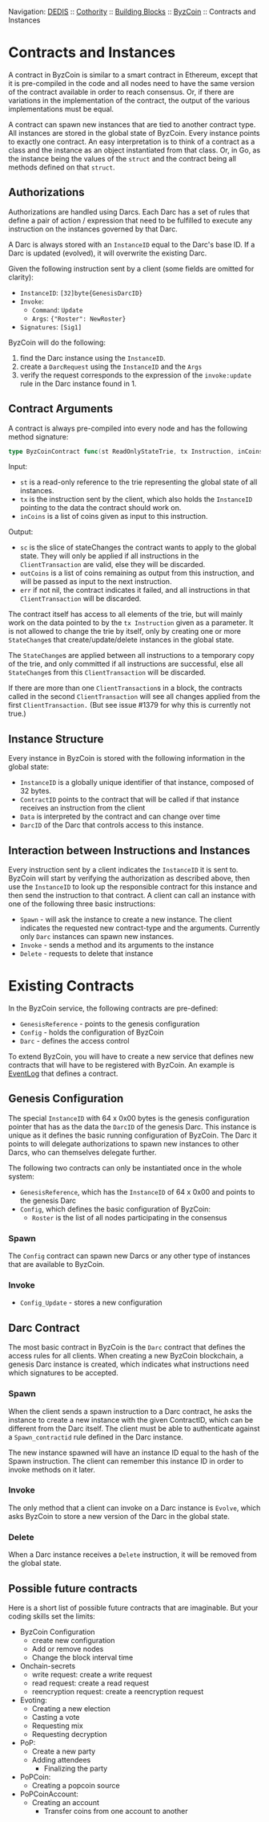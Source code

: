 Navigation: [DEDIS](https://github.com/dedis/doc/tree/master/README.md) ::
[Cothority](https://github.com/dedis/cothority/tree/master/README.md) ::
[Building Blocks](https://github.com/dedis/cothority/tree/master/doc/BuildingBlocks.md) ::
[ByzCoin](README.md) ::
Contracts and Instances

# Contracts and Instances

A contract in ByzCoin is similar to a smart contract in Ethereum, except that
it is pre-compiled in the code and all nodes need to have the same version of
the contract available in order to reach consensus. Or, if there are variations
in the implementation of the contract, the output of the various implementations
must be equal.

A contract can spawn new instances that are tied to another contract type. All
instances are stored in the global state of ByzCoin. Every instance points
to exactly one contract. An easy interpretation is to think of a contract as
a class and the instance as an object instantiated from that class. Or, in Go,
as the instance being the values of the `struct` and the contract being all
methods defined on that `struct`.

## Authorizations

Authorizations are handled using Darcs. Each Darc has a set of rules that define
a pair of action / expression that need to be fulfilled to execute any instruction
on the instances governed by that Darc.

A Darc is always stored with an `InstanceID` equal to the Darc's base ID.
If a Darc is updated (evolved), it will overwrite the existing Darc.

Given the following instruction sent by a client (some fields are omitted for
clarity):

- `InstanceID`: `[32]byte{GenesisDarcID}`
- `Invoke`:
  - `Command`: `Update`
  - `Args`: `{"Roster": NewRoster}`
- `Signatures`: `[Sig1]`

ByzCoin will do the following:

1. find the Darc instance using the `InstanceID`.
2. create a `DarcRequest` using the `InstanceID` and the `Args`
3. verify the request corresponds to the expression of the `invoke:update` rule
in the Darc instance found in 1.

## Contract Arguments

A contract is always pre-compiled into every node and has the following
method signature:

```go
type ByzCoinContract func(st ReadOnlyStateTrie, tx Instruction, inCoins []Coin) (sc []StateChange, outCoins []Coin, err error)
```

Input:
- `st` is a read-only reference to the trie representing the global state of
all instances.
- `tx` is the instruction sent by the client, which also holds the `InstanceID`
pointing to the data the contract should work on.
- `inCoins` is a list of coins given as input to this instruction.

Output:
- `sc` is the slice of stateChanges the contract wants to apply to the global
state. They will only be applied if all instructions in the `ClientTransaction`
are valid, else they will be discarded.
- `outCoins` is a list of coins remaining as output from this instruction, and will
be passed as input to the next instruction.
- `err` if not nil, the contract indicates it failed, and all instructions in that
`ClientTransaction` will be discarded.

The contract itself has access to all elements of the trie, but will mainly
work on the data pointed to by the `tx Instruction` given as a parameter. It is
not allowed to change the trie by itself, only by creating one or more
`StateChange`s that create/update/delete instances in the global state.

The `StateChange`s are applied between all instructions to a temporary copy of
the trie, and only committed if all instructions are successful, else all
`StateChange`s from this `ClientTransaction` will be discarded.

If there are more than one `ClientTransaction`s in a block, the contracts called
in the second `ClientTransaction` will see all changes applied from the first
`ClientTransaction.` (But see issue #1379 for why this is currently not true.)

## Instance Structure

Every instance in ByzCoin is stored with the following information in the
global state:

- `InstanceID` is a globally unique identifier of that instance, composed
of 32 bytes.
- `ContractID` points to the contract that will be called if that instance
receives an instruction from the client
- `Data` is interpreted by the contract and can change over time
- `DarcID` of the Darc that controls access to this instance.

## Interaction between Instructions and Instances

Every instruction sent by a client indicates the `InstanceID` it is sent to.
ByzCoin will start by verifying the authorization as described above, then
use the `InstanceID` to look up the responsible contract for this instance and
then send the instruction to that contract. A client can call an instance with
one of the following three basic instructions:

- `Spawn` - will ask the instance to create a new instance. The client indicates the
requested new contract-type and the arguments. Currently only `Darc` instances can
spawn new instances.
- `Invoke` - sends a method and its arguments to the instance
- `Delete` - requests to delete that instance

# Existing Contracts

In the ByzCoin service, the following contracts are pre-defined:

- `GenesisReference` - points to the genesis configuration
- `Config` - holds the configuration of ByzCoin
- `Darc` - defines the access control

To extend ByzCoin, you will have to create a new service that defines new
contracts that will have to be registered with ByzCoin. An example is
[EventLog](../../eventlog) that defines a contract.

## Genesis Configuration

The special `InstanceID` with 64 x 0x00 bytes is the genesis configuration
pointer that has as the data the `DarcID` of the genesis Darc. This instance
is unique as it defines the basic running configuration of ByzCoin. The
Darc it points to will delegate authorizations to spawn new instances to
other Darcs, who can themselves delegate further.

The following two contracts can only be instantiated once in the whole system:

- `GenesisReference`, which has the `InstanceID` of 64 x 0x00 and points to the
genesis Darc
- `Config`, which defines the basic configuration of ByzCoin:
  - `Roster` is the list of all nodes participating in the consensus

### Spawn

The `Config` contract can spawn new Darcs or any other type of instances that
are available to ByzCoin.

### Invoke

- `Config_Update` - stores a new configuration

## Darc Contract

The most basic contract in ByzCoin is the `Darc` contract that defines the
access rules for all clients. When creating a new ByzCoin blockchain, a
genesis Darc instance is created, which indicates what instructions need which
signatures to be accepted.

### Spawn

When the client sends a spawn instruction to a Darc contract, he asks the instance
to create a new instance with the given ContractID, which can be different from
the Darc itself. The client must be able to authenticate against a
`Spawn_contractid` rule defined in the Darc instance.

The new instance spawned will have an instance ID equal to the hash of
the Spawn instruction. The client can remember this instance ID in order
to invoke methods on it later.

### Invoke

The only method that a client can invoke on a Darc instance is `Evolve`, which
asks ByzCoin to store a new version of the Darc in the global state.

### Delete

When a Darc instance receives a `Delete` instruction, it will be removed from the
global state.

## Possible future contracts

Here is a short list of possible future contracts that are imaginable. But
your coding skills set the limits:

- ByzCoin Configuration
  - create new configuration
  - Add or remove nodes
  - Change the block interval time
- Onchain-secrets
  - write request: create a write request
  - read request: create a read request
  - reencryption request: create a reencryption request
- Evoting:
  - Creating a new election
  - Casting a vote
  - Requesting mix
  - Requesting decryption
- PoP:
  - Create a new party
  - Adding attendees
	- Finalizing the party
- PoPCoin:
  - Creating a popcoin source
- PoPCoinAccount:
  - Creating an account
	- Transfer coins from one account to another
